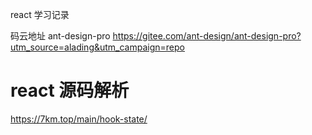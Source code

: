 react 学习记录

码云地址 ant-design-pro
https://gitee.com/ant-design/ant-design-pro?utm_source=alading&utm_campaign=repo

# react 源码解析

https://7km.top/main/hook-state/